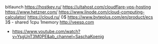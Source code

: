 bitlaunch
https://hostkey.ru/
https://ultahost.com/cloudflare-vps-hosting
https://www.hetzner.com/
https://www.linode.com/cloud-computing-calculator/
https://cloud.ru/ 0$
https://www.byteplus.com/en/product/ecs 3$ - shared 1cpu 1memory
http://veesp.com

- https://www.youtube.com/watch?v=YsgUnT3M0PE&ab_channel=SaschaKoenig
